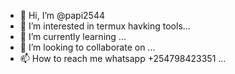 - 👋 Hi, I’m @papi2544
- 👀 I’m interested in termux havking tools...
- 🌱 I’m currently learning ...
- 💞️ I’m looking to collaborate on ...
- 📫 How to reach me whatsapp +254798423351 ...

<!---
papi2544/papi2544 is a ✨ special ✨ repository because its `README.md` (this file) appears on your GitHub profile.
You can click the Preview link to take a look at your changes.
--->

